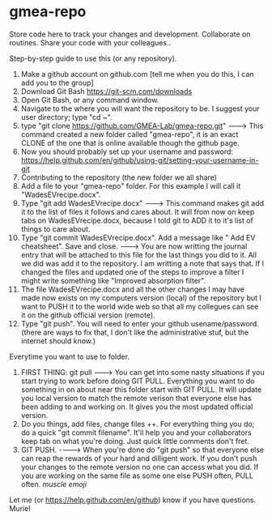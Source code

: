 # gmea-repo
Store code here to track your changes and development. Collaborate on routines. Share your code with your colleagues..


Step-by-step guide to use this (or any repository).
1. Make a github account on github.com [tell me when you do this, I can add you to the group]
2. Download Git Bash https://git-scm.com/downloads
3. Open Git Bash, or any command window.
4. Navigate to the where you will want the repository to be. I suggest your user directory; type "cd ~".
5. type "git clone https://github.com/GMEA-Lab/gmea-repo.git" ---> This command created a new folder called "gmea-repo", it is an exact CLONE of the one that is online available though the github page.
6. Now you should probably set up your username and password: https://help.github.com/en/github/using-git/setting-your-username-in-git 
7. Contributing to the repository (the new folder we all share)
8. Add a file to your "gmea-repo" folder. For this example I will call it "WadesEVrecipe.docx".
9. Type "git add WadesEVrecipe.docx" ---> This command makes git add it to the list of files it follows and cares about. It will from now on keep tabs on WadesEVrecipe.docx, because I told git to ADD it to it's list of things to care about.
10. Type "git commit WadesEVrecipe.docx". Add a message like " Add EV cheatsheet". Save and close. ---> You are now writting the journal entry that will be attached to this file for the last things you did to it. All we did was add it to the repository. I am writting a note that says that. If I changed the files and updated one of the steps to improve a filter I might write something like "Improved absorption filter".
11. The file WadesEVrecipe.docx and all the other changes I may have made now exists on my computers version (local) of the repository but I want to PUSH it to the world wide web so that all my collegues can see it on the github official version (remote).
12. Type "git push". You will need to enter your github usename/password. (there are ways to fix that, I don't like the administrative stuf, but the internet should know.)


Everytime you want to use to folder.
1. FIRST THING: git pull ---> You can get into some nasty situations if you start trying to work before doing GIT PULL. Everything you want to do something in on about near this folder start with GIT PULL. It will update you local version to match the remote verison that everyone else has been adding to and working on. It gives you the most updated official version.
2. Do you things, add files, change files ++. For everything thing you do; do a quick "git commit filename". It'll help you and your collaborators keep tab on what you're doing. Just quick little comments don't fret.
3. GIT PUSH. ----> When you're done do "git push" so that everyone else can reap the rewards of your hard and dilligent work. If you don't push your changes to the remote version no one can access what you did. If you are working on the same file as some one else PUSH often, PULL often. *muscle emoji*

Let me (or https://help.github.com/en/github) know if you have questions.
Muriel

